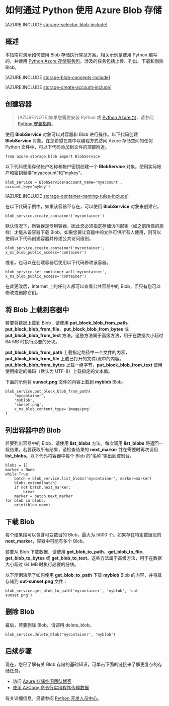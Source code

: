 <properties
	pageTitle="如何通过 Python 使用 Azure Blob 存储 | Windows Azure"
	description="了解如何通过 Python 使用 Azure Blob 服务上载、列出、下载和删除 Blob。"
	services="storage"
	documentationCenter="python"
	authors="emgerner-msft"
	manager="wpickett"
	editor=""/>

<tags
	ms.service="storage"
	ms.date="12/11/2015"
	wacn.date="01/14/2016"/>

# 如何通过 Python 使用 Azure Blob 存储

[AZURE.INCLUDE [storage-selector-blob-include](../includes/storage-selector-blob-include.md)]

## 概述

本指南将演示如何使用 Blob 存储执行常见方案。相关示例是使用 Python 编写的，并使用 [Python Azure 存储服务包][]。涉及的任务包括上传、列出、下载和删除 Blob。

[AZURE.INCLUDE [storage-blob-concepts-include](../includes/storage-blob-concepts-include.md)]

[AZURE.INCLUDE [storage-create-account-include](../includes/storage-create-account-include.md)]

## 创建容器

> [AZURE.NOTE]如果您需要安装 Python 或 [Python Azure 包][]，请参阅 [Python 安装指南](/documentation/articles/python-how-to-install)。

使用 **BlobService** 对象可以对容器和 Blob 进行操作。以下代码创建 **BlobService** 对象。在您希望在其中以编程方式访问 Azure 存储空间的任何 Python 文件中，将以下代码添加到文件的顶部附近。

	from azure.storage.blob import BlobService

以下代码使用存储帐户名称和帐户密钥创建一个 **BlobService** 对象。使用实际帐户和密钥替换“myaccount”和“mykey”。

	blob_service = BlobService(account_name='myaccount', account_key='mykey')

[AZURE.INCLUDE [storage-container-naming-rules-include](../includes/storage-container-naming-rules-include.md)]

在以下代码示例中，如果该容器不存在，可以使用 **BlobService** 对象来创建它。

	blob_service.create_container('mycontainer')

默认情况下，新容器是专用容器，因此您必须指定存储访问密钥（如之前所做的那样）才能从该容器下载 Blob。如果您要让容器中的文件可供所有人使用，则可以使用以下代码创建容器并传递公共访问级别。

	blob_service.create_container('mycontainer', x_ms_blob_public_access='container')

或者，也可以在创建容器后使用以下代码修改该容器。

	blob_service.set_container_acl('mycontainer', x_ms_blob_public_access='container')

在此更改后，Internet 上的任何人都可以查看公共容器中的 Blob，但只有您可以修改或删除它们。

## 将 Blob 上载到容器中

若要将数据上载到 Blob，请使用 **put_block_blob_from_path**、**put_block_blob_from_file**、**put_block_blob_from_bytes** 或 **put_block_blob_from_text** 方法。这些方法属于高级方法，用于在数据大小超过 64 MB 时执行必要的分块。

**put_block_blob_from_path** 上载指定路径中一个文件的内容，**put_block_blob_from_file** 上载已打开的文件/流中的内容。**put_block_blob_from_bytes** 上载一组字节，**put_block_blob_from_text** 使用使用指定的编码（默认为 UTF-8）上载指定的文本值。

下面的示例将 **sunset.png** 文件的内容上载到 **myblob** Blob。

	blob_service.put_block_blob_from_path(
        'mycontainer',
        'myblob',
        'sunset.png',
        x_ms_blob_content_type='image/png'
    )

## 列出容器中的 Blob

若要列出容器中的 Blob，请使用 **list_blobs** 方法。每次调用 **list_blobs** 将返回一段结果。若要获取所有结果，请检查结果的 **next_marker** 并在需要时再次调用 **list_blobs**。以下代码将容器中每个 Blob 的“名称”输出到控制台。

	blobs = []
	marker = None
	while True:
		batch = blob_service.list_blobs('mycontainer', marker=marker)
		blobs.extend(batch)
		if not batch.next_marker:
			break
		marker = batch.next_marker
	for blob in blobs:
		print(blob.name)

## 下载 Blob

每个结果段可以包含可变数目的 Blob，最大为 5000 个。如果存在特定数据段的 **next_marker**，容器中可能有多个 Blob。

若要从 Blob 下载数据，请使用 **get_blob_to_path**、**get_blob_to_file**、**get_blob_to_bytes** 或 **get_blob_to_text**。这些方法属于高级方法，用于在数据大小超过 64 MB 时执行必要的分块。

以下示例演示了如何使用 **get_blob_to_path** 下载 **myblob** Blob 的内容，并将其存储到 **out-sunset.png** 文件：

	blob_service.get_blob_to_path('mycontainer', 'myblob', 'out-sunset.png')

## 删除 Blob

最后，若要删除 Blob，请调用 delete_blob。

	blob_service.delete_blob('mycontainer', 'myblob')

## 后续步骤

现在，您已了解有关 Blob 存储的基础知识，可单击下面的链接来了解更复杂的存储任务。

- 访问 [Azure 存储空间团队博客][]
- [使用 AzCopy 命令行实用程序传输数据](/documentation/articles/storage-use-azcopy)

有关详细信息，另请参阅 [Python 开发人员中心](/develop/python/)。

[Azure 存储空间团队博客]: http://blogs.msdn.com/b/windowsazurestorage/
[Python Azure 包]: https://pypi.python.org/pypi/azure
[Python Azure 存储服务包]: https://pypi.python.org/pypi/azure-storage

<!---HONumber=Mooncake_0104_2016-->